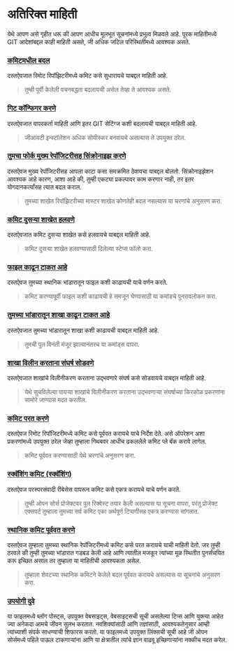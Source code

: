# अतिरिक्त माहिती

येथे आपण असे गृहीत धरू की आपण आधीच मूलभूत सूचनांमध्ये प्रभुत्व मिळवले आहे. पूरक माहितीमध्ये GIT आदेशांबद्दल काही माहिती असते, जी अधिक जटिल परिस्थितींमध्ये आवश्यक असते.

### [कमिटमधील बदल](amending-a-commit.md)

दस्तऐवजात रिमोट रिपॉझिटरीमध्ये कमिट कसे सुधारायचे याबद्दल माहिती आहे.

> तुम्ही पूर्वी केलेली वचनबद्धता बदलायची असेल तेव्हा ते आवश्यक असते.

### [गिट कॉन्फिगर करणे](configuring-git.md)

दस्तऐवजात वापरकर्ता माहिती आणि इतर GIT सेटिंग्ज कशी बदलायची याबद्दल माहिती आहे.

> जीआयटी इन्स्टॉलेशन अधिक सोयीस्कर बनवायचे असल्यास ते उपयुक्त ठरेल.

### [तुमचा फोर्क मुख्य रेपॉजिटरीसह सिंक्रोनाइझ करणे](keeping-your-fork-synced-with-this-repository.md)

दस्तऐवज मुख्य रेपॉजिटरीसह आपला काटा कसा समक्रमित ठेवायचा याबद्दल बोलतो. सिंक्रोनाइझेशन आवश्यक आहे कारण, आशा आहे की, तुम्ही एकट्या प्रकल्पावर काम करणार नाही, तर इतर योगदानकर्त्यांसह त्यात बदल कराल.

> तुमच्या शाखेत रिपॉझिटरीच्या मास्टर शाखेत कोणतेही बदल नसल्यास या चरणांचे अनुसरण करा.

### [कमिट दुसऱ्या शाखेत हलवणे](moving-a-commit-to-a-different-branch.md)

दस्तऐवजात कमिट दुसर्‍या शाखेत कसे हलवायचे याबद्दल माहिती आहे.

> कमिट दुसर्‍या शाखेत हलवण्यासाठी दिलेल्या स्टेप्स फॉलो करा.

### [फाइल काढून टाकत आहे](removing-a-file.md)

दस्तऐवज तुमच्या स्थानिक भांडारातून फाइल कशी काढायची याचे वर्णन करते.

> कमिट करण्यापूर्वी फाइल कशी काढायची हे समजून घेण्यासाठी या कमांडचे पुनरावलोकन करा.

### [तुमच्या भांडारातून शाखा काढून टाकत आहे](removing-branch-from-your-repository.md)

दस्तऐवजात तुमच्या भांडारातून शाखा कशी काढायची याबद्दल माहिती आहे.

> तुमची पुल विनंती मंजूर झाल्यानंतरच या कमांड्स वापरा.

### [शाखा विलीन करताना संघर्ष सोडवणे](resolving-merge-conflicts.md)

दस्तऐवजात शाखांचे विलीनीकरण करताना उद्भवणारे संघर्ष कसे सोडवायचे याबद्दल माहिती आहे.

> येथे सुचविलेल्या पायर्‍या शाखांचे विलीनीकरण करताना उद्भवणाऱ्या संघर्षाच्या किरकोळ प्रकरणांना सामोरे जाण्यास मदत करतील.

### [कमिट परत करणे](reverting-a-commit.md)

दस्तऐवज रिमोट रिपॉजिटरीमध्ये कमिट कसे पूर्ववत करायचे याचे निर्देश देते. असे ऑपरेशन अशा प्रकरणांमध्ये उपयुक्त ठरेल जेव्हा तुम्हाला गिथबवर आधीच ढकललेले कमिट प्ले बॅक करावे लागेल.

> कमिट पूर्ववत करण्यासाठी येथे चरणांचे अनुसरण करा.

### [स्क्वॅशिंग कमिट (स्क्वॅशिंग)](squashing-commits.md)

दस्तऐवज परस्परसंवादी रीबेसेस वापरून कमिट कसे एकत्र करायचे याचे वर्णन करते.

> तुम्ही ओपन सोर्स प्रोजेक्टवर पुल रिक्वेस्ट तयार केली असल्यास या सूचना वापरा, परंतु प्रोजेक्ट एक्सपर्ट तुम्हाला तुमच्या सर्व कमिट एका अर्थपूर्ण टिप्पणीसह एकत्र करण्यास सांगतात.

### [स्थानिक कमिट पूर्ववत करणे](undoing-a-commit.md)

दस्तऐवज तुम्हाला तुमच्या स्थानिक रेपॉजिटरीमध्ये कमिट कसे परत करायचे याची माहिती देतो. जर तुम्ही ठरवले की तुम्ही तुमच्या भांडारात गडबड केली आहे आणि त्यातील मजकूर त्यांच्या मूळ स्थितीत पुनर्संचयित करू इच्छित असाल तर तुम्हाला या माहितीची आवश्यकता असेल.

> तुम्हाला शेवटच्या स्थानिक कमिटने केलेले बदल पूर्ववत करायचे असल्यास या सूचनांचे अनुसरण करा.

### [उपयोगी दुवे](उपयोगी-लिंक-फॉर-further-learning.md)

या फाइलमध्ये ब्लॉग पोस्ट्स, उपयुक्त वेबसाइट्स, वेबसाइट्सची सूची असलेल्या टिप्स आणि युक्त्या आहेत ज्या अनेकदा आमचे जीवन सुलभ करतात. नवशिक्यांसाठी आणि तज्ञांसाठी, आवश्यकतेनुसार आम्ही त्यांच्याशी संपर्क साधण्याची शिफारस करतो. या फाइलमध्ये उपयुक्त लिंक्सची सूची आहे जी ओपन सोर्समध्ये पहिले पाऊल टाकणाऱ्यांना आणि या क्षेत्रातील त्यांचे ज्ञान वाढवू इच्छिणाऱ्यांना नक्कीच मदत करेल.
